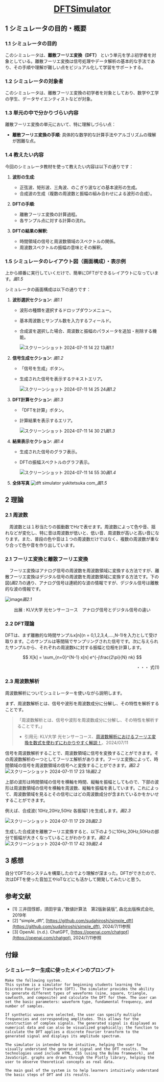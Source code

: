 # <p align="center">[DFTSimulator](https://ponstream24.github.io/DFTSimulator)</p>

## 1 シミュレータの目的・概要

### 1.1 シミュレータの目的
このシミュレータは、**離散フーリエ変換（DFT）** という単元を学ぶ初学者を対象としている。離散フーリエ変換は信号処理やデータ解析の基本的な手法であり、その手順や理解が難しい点をビジュアル化して学習をサポートする。

### 1.2 シミュレータの対象者
このシミュレータは、離散フーリエ変換の初学者を対象としており、数学や工学の学生、データサイエンティストなどが対象。

### 1.3 単元の中で分かりづらい内容
離散フーリエ変換の単元において、特に理解しづらい点：
- **離散フーリエ変換の手順**: 具体的な数学的な計算手法やアルゴリズムの理解が困難な点。

### 1.4 教えたい内容
今回のシミュレータ教材を使って教えたい内容は以下の通りです：

1. **波形の生成**:
   - 正弦波、矩形波、三角波、のこぎり波などの基本波形の生成。
   - 合成波の生成（複数の周波数と振幅の組み合わせによる波形の合成）。

2. **DFTの手順**:
   - 離散フーリエ変換の計算過程。
   - 各サンプル点に対する計算の流れ。

3. **DFTの結果の解釈**:
   - 時間領域の信号と周波数領域のスペクトルの関係。
   - 周波数スペクトルの振幅の意味とその解釈。

### 1.5 シミュレータのレイアウト図（画面構成）・表示例

上から順番に実行していくだけで、簡単にDFTができるレイアウトになっています。*画1.5*

シミュレータの画面構成は以下の通りです：

1. **波形選択セクション**: *画1.1*
   - 波形の種類を選択するドロップダウンメニュー。
   - 基本周波数とサンプル数を入力するフィールド。
   - 合成波を選択した場合、周波数と振幅のパラメータを追加・削除する機能。

        ![スクリーンショット 2024-07-11 14 22 13](https://github.com/ponstream24/DFTSimulator/assets/87808547/77a5c2d5-510e-46c0-8db9-f3c3c0e56e40)*画1.1*
2. **信号生成セクション**: *画1.2*
   - 「信号を生成」ボタン。
   - 生成された信号を表示するテキストエリア。

        ![スクリーンショット 2024-07-11 14 25 24](https://github.com/ponstream24/DFTSimulator/assets/87808547/950fd98d-04b2-4440-b1b4-7850a314a0d1)*画1.2*
3. **DFT計算セクション**: *画1.3*
   - 「DFTを計算」ボタン。
   - 計算結果を表示するエリア。
  
        ![スクリーンショット 2024-07-11 14 30 21](https://github.com/ponstream24/DFTSimulator/assets/87808547/fe73d338-2025-4da1-9739-5910a4ae5d8a)*画1.3*
4. **結果表示セクション**: *画1.4*
   - 生成された信号のグラフ表示。
   - DFTの振幅スペクトルのグラフ表示。

        ![スクリーンショット 2024-07-11 14 55 30](https://github.com/ponstream24/DFTSimulator/assets/87808547/370b11b7-46d0-4a61-91fd-0dc2c6c28907)*画1.4*

5. **全体写真**
![dft simulator yukitetsuka com_](https://github.com/ponstream24/DFTSimulator/assets/87808547/328d9eb1-670d-44b6-9c67-1aa06dfb93b5)*画1.5*

## 2 理論

### 2.1 周波数
　周波数とは１秒当たりの振動数でHzで表せます。周波数によって色や音、揺れなどが変化し、特に音は周波数が低いと、低い音、周波数が高いと高い音になります。また、普段の色や音は１つの周波数だけではなく、複数の周波数が重なり合って色や音を作り出しています。

### 2.1 フーリエ変換と離散フーリエ変換
　フーリエ変換はアナログ信号の周波数を周波数領域に変換する方法ですが、離散フーリエ変換はデジタル信号の周波数を周波数領域に変換する方法です。下の図(*画2.1*)の通り、アナログ信号は連続的な波の情報ですが、デジタル信号は離散的な波の情報です。
 
![image](https://github.com/ponstream24/DFTSimulator/assets/87808547/e2899c52-988f-46ed-8861-0676e441032f)*画2.1*
<p align="center">出展 : KLV大学 光センサーコース　アナログ信号とデジタル信号の違い</p>

### 2.2 DFT理論
DFTは、まず離散的な時間サンプルx[n](n = 0,1,2,3,4,....,N-1)を入力として受け取ります。このサンプルは等間隔でサンプリングされた信号です。次に与えられたサンプルから、それぞれの周波数kに対する振幅と位相を計算します。

$$ X[k] = \sum_{n=0}^{N-1} x[n] e^{-j\frac{2\pi}{N} nk} $$
<p align="right">・・・ 式(1) </p>

### 2.3 周波数解析

周波数解析についてシュミレーターを使いながら説明します。

まず、周波数解析とは、信号や波形を周波数成分に分解し、その特性を解析することです。
> 「周波数解析とは、信号や波形を周波数成分に分解し、その特性を解析することです。」
> - 引用元: KLV大学 光センサーコース、[周波数解析におけるフーリエ変換を数式を使わずにわかりやすく解説！](https://www.klv.co.jp/corner/fft-in-freq-analysis.html#fourier_transform,2024/7/9%E5%8F%82%E7%85%A7)、2024/07/11

信号を周波数解析することで、周波数領域に信号を変換することができます。その周波数解析の一つとしてフーリエ解析があります。フーリエ変換によって、時間領域の信号を周波数領域の信号へと変換することができます。*画2.2*
![スクリーンショット 2024-07-11 17 23 18](https://github.com/ponstream24/DFTSimulator/assets/87808547/35a20a41-2437-4c15-9d49-10237ee41925)*画2.2*

上部の波形は時間領域の信号を横軸を時間、縦軸を振幅としてもので、下部の波形は周波数領域の信号を横軸を周波数、縦軸を振幅を表しています。これによって、周波数領域を見るとその信号にはどの周波数成分が含まれているかをかいせすることができます。

例えば、合成波( 10Hz,20Hz,50Hz 各振幅1 )を生成します。*画2.3*

![スクリーンショット 2024-07-11 17 29 28](https://github.com/ponstream24/DFTSimulator/assets/87808547/2f692426-2c96-42b4-bc3f-d84c08f349ec)*画2.3*

生成した合成波を離散フーリエ変換すると、以下のように10Hz,20Hz,50Hzの部分で振幅が大きくなっていることがわかります。*画2.4*
![スクリーンショット 2024-07-11 17 42 39](https://github.com/ponstream24/DFTSimulator/assets/87808547/9fbbcd53-1979-4b9b-9735-d3df69f02c2b)*画2.4*

## 3 感想
自分でDFTのシステムを構築したのでより理解が深まった。DFTができたので、次はDFTを使った音加工やIoTなどにも活かして開発してみたいと思う。


## 参考文献
- [1] 三井田惇郎，須田宇宙，”数値計算法　第2版新装版”, 森北出版株式会社, 2019年
- [2] “simple_dft”, [https://github.com/sudahiroshi/simple_dft](https://github.com/sudahiroshi/simple_dft), 2024/7/11参照
- [3] OpenAI. (n.d.). ChatGPT, [https://openai.com/chatgpt](https://openai.com/chatgpt), 2024/7/11参照

## 付録

### シミュレーター生成に使ったメインのプロンプト
```
Make the following system.
This system is a simulator for beginning students learning the Discrete Fourier Transform (DFT). The simulator provides the ability to generate different types of waveforms (sine, square, triangle, sawtooth, and composite) and calculate the DFT for them. The user can set the basic parameters: waveform type, fundamental frequency, and number of samples.

If synthetic waves are selected, the user can specify multiple frequencies and corresponding amplitudes. This allows for the construction of complex signals. The generated signal is displayed as numerical data and can also be visualized graphically; the function to calculate the DFT applies a discrete Fourier transform to the generated signal and displays its amplitude spectrum.

The simulator is intended to be intuitive, helping the user to visually understand the generated signal and the DFT results. The technologies used include HTML, CSS (using the Bulma framework), and JavaScript. graphs are drawn through the Plotly library, helping the user to observe theoretical concepts as real data.

The main goal of the system is to help learners intuitively understand the basic steps of DFT and its results.
```
